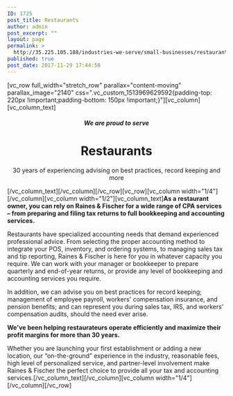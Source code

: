 ```yaml
---
ID: 1725
post_title: Restaurants
author: admin
post_excerpt: ""
layout: page
permalink: >
  http://35.225.105.188/industries-we-serve/small-businesses/restaurants/
published: true
post_date: 2017-11-29 17:44:58
---
```

[vc_row full_width="stretch_row" parallax="content-moving" parallax_image="2140" css=".vc_custom_1513969629592{padding-top: 220px !important;padding-bottom: 150px !important;}"][vc_column][vc_column_text]
<h5 style="text-align: center;">We are proud to serve</h5>
<h1 style="text-align: center;">Restaurants</h1>
<p style="text-align: center;">30 years of experiencing advising on best practices, record keeping and more</p>
[/vc_column_text][/vc_column][/vc_row][vc_row][vc_column width="1/4"][/vc_column][vc_column width="1/2"][vc_column_text]<strong>As a restaurant owner, you can rely on Raines &amp; Fischer for a wide range of CPA services – from preparing and filing tax returns to full bookkeeping and accounting services.</strong>

Restaurants have specialized accounting needs that demand experienced professional advice. From selecting the proper accounting method to integrate your POS, inventory, and ordering systems, to managing sales tax and tip reporting, Raines &amp; Fischer is here for you in whatever capacity you require. We can work with your manager or bookkeeper to prepare quarterly and end-of-year returns, or provide any level of bookkeeping and accounting services you require.

In addition, we can advise you on best practices for record keeping; management of employee payroll, workers' compensation insurance, and pension benefits; and can represent you during sales tax, IRS, and workers' compensation audits, should the need ever arise.

<strong>We've been helping restaurateurs operate efficiently and maximize their profit margins for more than 30 years.</strong>

Whether you are launching your first establishment or adding a new location, our “on-the-ground” experience in the industry, reasonable fees, high level of personalized service, and partner-level involvement make Raines &amp; Fischer the perfect choice to provide all your tax and accounting services.[/vc_column_text][/vc_column][vc_column width="1/4"][/vc_column][/vc_row]